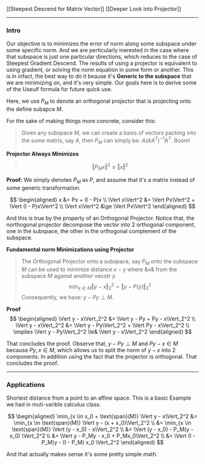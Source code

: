 [[Steepest Descend for Matrix Vector]]
[[Deeper Look into Projector]]

---
### **Intro**

Our objective is to minimizes the error of norm along some subspace under some specific norm. And we are perticularly inerested in the case where that subspace is just one particular directions, which reduces to the case of Steepest Gradient Descend. The results of using a projector is equivalent to using gradient, or solving the norm equation in some form or another. This is in infact, the best way to do it beause it's **Generic to the subspace** that we are minimizing on, and it's very simple. Our goals here is to derive some of the Useulf formula for future quick use. 



Here, we use $P_{M}$ to denote an orthogonal projector that is projecting onto the define subapce $M$. 

For the sake of making things more concrete, consider this:

> Given any subspace $M$, we can create a basis of vectors packing into the some matrix, say $A$, then $P_M$ can simply be: $A(AA^T)^{-1}A^T$. Boom! 

**Projector Always Minimizes**

> $$
> \Vert P_Mx\Vert^2 \le \Vert x\Vert^2
> $$

**Proof:**
We simply denotes $P_M$ as $P$, and assume that it's a matrix instead of some generic transformation.

$$
\begin{aligned}
    x &= Px + (I - P)x 
    \\
    \Vert x\Vert^2 &= \Vert Px\Vert^2 + \Vert (I - P)x\Vert^2
    \\
    \Vert x\Vert^2 &\ge \Vert Px\Vert^2
\end{aligned}
$$

And this is true by the property of an Orthogonal Projector. Notice that, the northogonal projector decompose the vector into 2 orthogonal component, one in the subspace, the other in the orthogonal complement of the subspace. 

**Fundamental norm Minimizations using Projector**
> The Orthogonal Projector onto a subspace, say $P_M$ onto the subspace $M$ can be used to minimize distance $x -y$ where &x& from the subspace $M$ against another vecotr $y$. 
> $$
> \min_{x\in M} \Vert y - x\Vert_2^2 = \Vert y - P(y)\Vert_2^2
> $$
> Consequently, we have: $y - Py\perp M$.

**Proof**
$$
\begin{aligned}
    \Vert y - x\Vert_2^2 &= 
    \Vert y - Py + Py - x\Vert_2^2
	\\
    \Vert y - x\Vert_2^2 &= 
    \Vert y - Py\Vert_2^2 + \Vert Py - x\Vert_2^2
    \\
    \implies 
    \Vert y - Py\Vert_2^2 \le& \Vert y - x\Vert_2^2
\end{aligned}
$$

That concludes the proof. Observe that, $y - Py\perp M$ and $Py - x \in M$ because $Py, x \in M$, which allows us to split the norm of $y - x$ into 2 components. In addition using the fact that the projector is orthogonal. That concludes the proof.


---
### **Applications**


Shortest distance from a point to an affine space. This is a basic Example we had in muti-varible calculus class. 

$$
\begin{aligned}
    \min_{x \in x_0 + \text{span}(M)} \Vert y - x\Vert_2^2
    &= 
    \min_{x \in \text{span}(M)} \Vert y - (x + x_0)\Vert_2^2
    \\
    &= 
    \min_{x \in \text{span}(M)} \Vert (y - x_0) - x\Vert_2^2
    \\
    &= \Vert (y - x_0) - P_M(y - x_0) \Vert_2^2
    \\
    &= \Vert y - P_My - x_0 + P_Mx_0\Vert_2^2
    \\
    &= \Vert 
        (I - P_M)y - (I - P_M) x_0
    \Vert_2^2
\end{aligned}
$$

And that actually makes sense it's some pretty simple math. 

